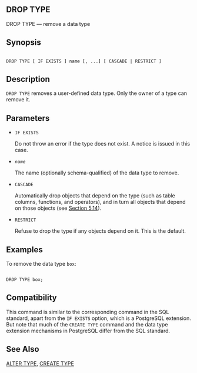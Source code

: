 ## DROP TYPE

DROP TYPE — remove a data type

## Synopsis

```

DROP TYPE [ IF EXISTS ] name [, ...] [ CASCADE | RESTRICT ]
```

## Description

`DROP TYPE` removes a user-defined data type. Only the owner of a type can remove it.

## Parameters

* `IF EXISTS`

    Do not throw an error if the type does not exist. A notice is issued in this case.

* *`name`*

    The name (optionally schema-qualified) of the data type to remove.

* `CASCADE`

    Automatically drop objects that depend on the type (such as table columns, functions, and operators), and in turn all objects that depend on those objects (see [Section 5.14](ddl-depend.html "5.14. Dependency Tracking")).

* `RESTRICT`

    Refuse to drop the type if any objects depend on it. This is the default.

## Examples

To remove the data type `box`:

```

DROP TYPE box;
```

## Compatibility

This command is similar to the corresponding command in the SQL standard, apart from the `IF EXISTS` option, which is a PostgreSQL extension. But note that much of the `CREATE TYPE` command and the data type extension mechanisms in PostgreSQL differ from the SQL standard.

## See Also

[ALTER TYPE](sql-altertype.html "ALTER TYPE"), [CREATE TYPE](sql-createtype.html "CREATE TYPE")